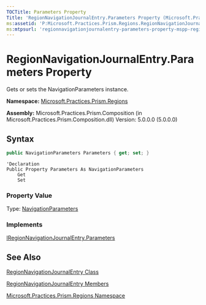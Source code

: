 ```yaml
---
TOCTitle: Parameters Property
Title: 'RegionNavigationJournalEntry.Parameters Property (Microsoft.Practices.Prism.Regions)'
ms:assetid: 'P:Microsoft.Practices.Prism.Regions.RegionNavigationJournalEntry.Parameters'
ms:mtpsurl: 'regionnavigationjournalentry-parameters-property-mspp-regions.md'
---
```


# RegionNavigationJournalEntry.Parameters Property

Gets or sets the NavigationParameters instance.

**Namespace:** [Microsoft.Practices.Prism.Regions](https://msdn.microsoft.com/library/microsoft.practices.prism.regions)

**Assembly:** Microsoft.Practices.Prism.Composition (in Microsoft.Practices.Prism.Composition.dll)
Version: 5.0.0.0 (5.0.0.0)

## Syntax
```C#
public NavigationParameters Parameters { get; set; }
```
```VB
'Declaration
Public Property Parameters As NavigationParameters
	Get
	Set
```

### Property Value

Type: [NavigationParameters](https://msdn.microsoft.com/library/microsoft.practices.prism.regions.navigationparameters)
### Implements

[IRegionNavigationJournalEntry.Parameters](https://msdn.microsoft.com/library/microsoft.practices.prism.regions.iregionnavigationjournalentry.parameters)

## See Also
[RegionNavigationJournalEntry Class](https://msdn.microsoft.com/library/microsoft.practices.prism.regions.regionnavigationjournalentry)

[RegionNavigationJournalEntry Members](https://msdn.microsoft.com/library/microsoft.practices.prism.regions.regionnavigationjournalentry_members)

[Microsoft.Practices.Prism.Regions Namespace](https://msdn.microsoft.com/library/microsoft.practices.prism.regions)


